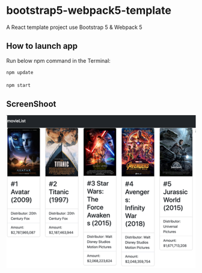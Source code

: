 # bootstrap5-webpack5-template

A React template project use Bootstrap 5 &amp; Webpack 5

## How to launch app

Run below npm command in the Terminal:

``` bash
npm update

npm start
```

## ScreenShoot

![movieList](/art/screenshot-2023-08-05.png)
